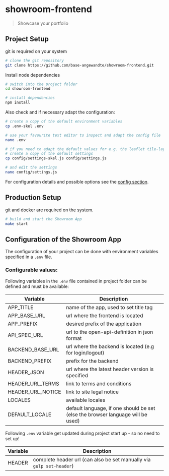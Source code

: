 # showroom-frontend

> Showcase your portfolio

## Project Setup

git is required on your system

```bash
# clone the git repository
git clone https://github.com/base-angewandte/showroom-frontend.git
```

Install node dependencies
```bash
# switch into the project folder
cd showroom-frontend

# install dependencies
npm install
```

Also check and if necessary adapt the configuration:
```bash
# create a copy of the default environment variables
cp .env-skel .env

# use your favourite text editor to inspect and adapt the config file 
nano .env

# if you need to adapt the default values for e.g. the leaflet tile-layer service
# create a copy of the default settings
cp config/settings-skel.js config/settings.js

# and edit the settings
nano config/settings.js
```

For configuration details and possible options see the [config section](#configuration-of-the-showroom-app).

## Production Setup

git and docker are required on the system.

``` bash
# build and start the Showroom App
make start
```

## Configuration of the Showroom App

The configuration of your project can be done with environment variables specified in a `.env` file.

### Configurable values:
Following variables in the `.env` file contained in project folder can be defined and must be available:

| Variable                    | Description                                                                         |
|-----------------------------|-------------------------------------------------------------------------------------|
| APP_TITLE                   | name of the app, used to set title tag                                              |
| APP_BASE_URL                | url where the frontend is located                                                   |
| APP_PREFIX                  | desired prefix of the application                                                   |
| API_SPEC_URL                | url to the open-api-definition in json format                                       |
| BACKEND_BASE_URL            | url where the backend is located (e.g for login/logout)                             |
| BACKEND_PREFIX              | prefix for the backend                                                              |
| HEADER_JSON                 | url where the latest header version is specified                                    |
| HEADER_URL_TERMS            | link to terms and conditions                                                        |
| HEADER_URL_NOTICE           | link to site legal notice                                                           |
| LOCALES                     | available locales                                                                   |
| DEFAULT_LOCALE              | default language, if one should be set (else the browser language will be used)     |

Following `.env` variable get updated during project start up - so no need to set up!

| Variable                    | Description                                                                         |
|-----------------------------|-------------------------------------------------------------------------------------|
| HEADER                      | complete header url (can also be set manually via `gulp set-header`)                |
